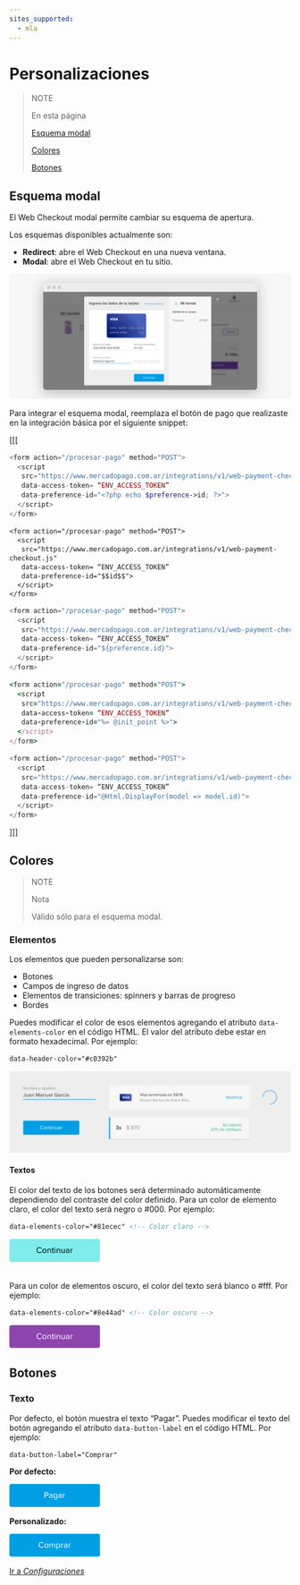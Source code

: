 ```yaml
---
sites_supported:
  - mla
---
```


# Personalizaciones

> NOTE
>
> En esta página
>
> [Esquema modal](https://beta.mercadopago.com.ar/developers/es/guides/payments/web-payment-checkout/customizations#bookmark_esquema_modal)
>
> [Colores](https://beta.mercadopago.com.ar/developers/es/guides/payments/web-payment-checkout/customizations#bookmark_colores)
>
> [Botones](https://beta.mercadopago.com.ar/developers/es/guides/payments/web-payment-checkout/customizations#bookmark_botones)

## Esquema modal

El Web Checkout modal permite cambiar su esquema de apertura.

Los esquemas disponibles actualmente son:

* **Redirect**: abre el Web Checkout en una nueva ventana.
* **Modal**: abre el Web Checkout en tu sitio.

![Checkout-Modal](/images/web-payment-checkout/checkout-modal.png)

Para integrar el esquema modal, reemplaza el botón de pago que realizaste en la integración
básica por el siguiente snippet:

[[[
```php
<form action="/procesar-pago" method="POST">
  <script
   src="https://www.mercadopago.com.ar/integrations/v1/web-payment-checkout.js"
   data-access-token= “ENV_ACCESS_TOKEN”
   data-preference-id="<?php echo $preference->id; ?>">
  </script>
</form>
```
```node
<form action="/procesar-pago" method="POST">
  <script
   src="https://www.mercadopago.com.ar/integrations/v1/web-payment-checkout.js"
   data-access-token= “ENV_ACCESS_TOKEN”
   data-preference-id="$$id$$">
  </script>
</form>
```
```java
<form action="/procesar-pago" method="POST">
  <script
   src="https://www.mercadopago.com.ar/integrations/v1/web-payment-checkout.js"
   data-access-token= “ENV_ACCESS_TOKEN”
   data-preference-id="${preference.id}">
  </script>
</form>
```
```ruby
<form action="/procesar-pago" method="POST">
  <script
   src="https://www.mercadopago.com.ar/integrations/v1/web-payment-checkout.js"
   data-access-token= “ENV_ACCESS_TOKEN”
   data-preference-id="%= @init_point %>">
  </script>
</form>
```
```csharp
<form action="/procesar-pago" method="POST">
  <script
   src="https://www.mercadopago.com.ar/integrations/v1/web-payment-checkout.js"
   data-access-token= “ENV_ACCESS_TOKEN”
   data-preference-id="@Html.DisplayFor(model => model.id)">
  </script>
</form>
```
]]]

## Colores

> NOTE
>
> Nota
>
> Válido sólo para el esquema modal.

### Elementos

Los elementos que pueden personalizarse son:

* Botones
* Campos de ingreso de datos
* Elementos de transiciones: spinners y barras de progreso
* Bordes

Puedes modificar el color de esos elementos agregando el atributo `data-elements-color` en el código HTML.
El valor del atributo debe estar en formato hexadecimal. Por ejemplo:


```html
data-header-color="#c0392b"
```

![Custom-Component](/images/web-payment-checkout/custom_components.gif)

#### Textos

El color del texto de los botones será determinado automáticamente dependiendo del contraste del color definido.
Para un color de elemento claro, el color del texto será negro o #000. Por ejemplo:

```html
data-elements-color="#81ecec" <!-- Color claro -->
```

![Light Color Button](/images/web-payment-checkout/light_color_button.png)

<br/>Para un color de elementos oscuro, el color del texto será blanco o #fff. Por ejemplo:

```html
data-elements-color="#8e44ad" <!-- Color oscuro -->
```

![Dark Color Button](/images/web-payment-checkout/dark_color_button.png)

## Botones

### Texto

Por defecto, el botón muestra el texto “Pagar”. Puedes modificar el texto del botón agregando el atributo `data-button-label` en el código HTML. Por ejemplo:

```html
data-button-label="Comprar"
```

**Por defecto:**

![Default Label Button](/images/web-payment-checkout/default_label_button.png)

**Personalizado:**

![Custom Label Button](/images/web-payment-checkout/custom_label_button.png)

[Ir a _Configuraciones_](https://beta.mercadopago.com.ar/developers/es/guides/payments/web-payment-checkout/configurations/)
